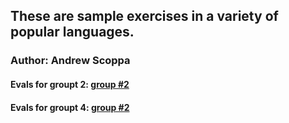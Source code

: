 ## These are sample exercises in a variety of popular languages.
### Author: Andrew Scoppa

#### Evals for groupt 2: [group #2](https://www.surveymonkey.com/r/20855-PureStorage-Group2-32024)

#### Evals for groupt 4: [group #2](https://www.surveymonkey.com/r/20855-PureStorage-Group4-32024)




